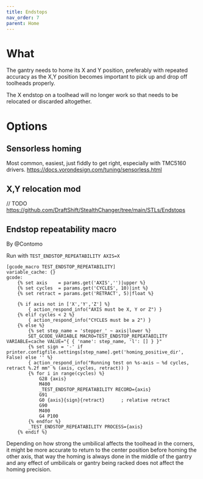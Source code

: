 ```yaml
---
title: Endstops
nav_order: 7
parent: Home
---
```

<!-- Use the page layout at TOC.md:  https://github.com/sdylewski/StealthChanger/blob/main/docs/TOC.md -->

# What 

The gantry needs to home its X and Y position, preferably with repeated accuracy as the X,Y position becomes important to pick up and drop off toolheads properly.

The X endstop on a toolhead will no longer work so that needs to be relocated or discarded altogether.

# Options

## Sensorless homing

Most common, easiest, just fiddly to get right, especially with TMC5160 drivers.
https://docs.vorondesign.com/tuning/sensorless.html


## X,Y relocation mod

// TODO 
https://github.com/DraftShift/StealthChanger/tree/main/STLs/Endstops

## Endstop repeatability macro 
By @Contomo

Run with `TEST_ENDSTOP_REPEATABILITY AXIS=X`

```
[gcode_macro TEST_ENDSTOP_REPEATABILITY]
variable_cache: {}
gcode:
    {% set axis    = params.get('AXIS','')|upper %}
    {% set cycles  = params.get('CYCLES', 10)|int %}
    {% set retract = params.get('RETRACT', 5)|float %}

    {% if axis not in ['X','Y','Z'] %}
        { action_respond_info("AXIS must be X, Y or Z") }
    {% elif cycles < 2 %}
        { action_respond_info("CYCLES must be ≥ 2") }
    {% else %}
        {% set step_name = 'stepper_' ~ axis|lower %}
        SET_GCODE_VARIABLE MACRO=TEST_ENDSTOP_REPEATABILITY VARIABLE=cache VALUE="{ { 'name': step_name, 'l': [] } }"
        {% set sign = '-' if printer.configfile.settings[step_name].get('homing_positive_dir', False) else '' %}
        { action_respond_info("Running test on %s-axis — %d cycles, retract %.2f mm" % (axis, cycles, retract)) }
        {% for i in range(cycles) %}
            G28 {axis}
            M400
            _TEST_ENDSTOP_REPEATABILITY RECORD={axis}
            G91
            G0 {axis}{sign}{retract}      ; relative retract
            G90
            M400
            G4 P100
        {% endfor %}
        _TEST_ENDSTOP_REPEATABILITY PROCESS={axis}
    {% endif %}
```

Depending on how strong the umbilical affects the toolhead in the corners, it might be more accurate to return to the center position before homing the other axis, that way the homing is always done in the middle of the gantry and any effect of umbilicals or gantry being racked does not affect the homing precision.


